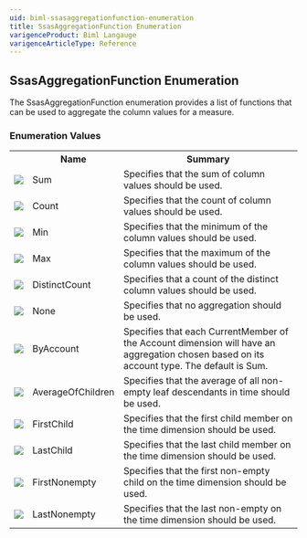 ```yaml
---
uid: biml-ssasaggregationfunction-enumeration
title: SsasAggregationFunction Enumeration
varigenceProduct: Biml Langauge
varigenceArticleType: Reference
---
```


## SsasAggregationFunction Enumeration<div class="LanguageSummary"><div class ="SummaryItem">The SsasAggregationFunction enumeration provides a list of functions that can be used to aggregate the column values for a measure.</div></div><div class="EnumValueGroup">### Enumeration Values<table id="EnumValue" class="MemberList"><tbody><tr><th class="MemberTypeIconColumnHeader">&nbsp;</th><th class="MemberNameColumnHeader">Name</th><th class="MemberSummaryColumnHeader">Summary</th></tr><tr class="cd0"><td align="center" class="MemberTypeIcon"><img src="enumValue.png"></img></td><td class="MemberName">Sum</td><td class="MemberSummary"><div class ="SummaryItem">Specifies that the sum of column values should be used.</div></td></tr><tr class="cd1"><td align="center" class="MemberTypeIcon"><img src="enumValue.png"></img></td><td class="MemberName">Count</td><td class="MemberSummary"><div class ="SummaryItem">Specifies that the count of column values should be used.</div></td></tr><tr class="cd0"><td align="center" class="MemberTypeIcon"><img src="enumValue.png"></img></td><td class="MemberName">Min</td><td class="MemberSummary"><div class ="SummaryItem">Specifies that the minimum of the column values should be used.</div></td></tr><tr class="cd1"><td align="center" class="MemberTypeIcon"><img src="enumValue.png"></img></td><td class="MemberName">Max</td><td class="MemberSummary"><div class ="SummaryItem">Specifies that the maximum of the column values should be used.</div></td></tr><tr class="cd0"><td align="center" class="MemberTypeIcon"><img src="enumValue.png"></img></td><td class="MemberName">DistinctCount</td><td class="MemberSummary"><div class ="SummaryItem">Specifies that a count of the distinct column values should be used.</div></td></tr><tr class="cd1"><td align="center" class="MemberTypeIcon"><img src="enumValue.png"></img></td><td class="MemberName">None</td><td class="MemberSummary"><div class ="SummaryItem">Specifies that no aggregation should be used.</div></td></tr><tr class="cd0"><td align="center" class="MemberTypeIcon"><img src="enumValue.png"></img></td><td class="MemberName">ByAccount</td><td class="MemberSummary"><div class ="SummaryItem">Specifies that each CurrentMember of the Account dimension will have an aggregation chosen based on its account type.  The default is Sum.</div></td></tr><tr class="cd1"><td align="center" class="MemberTypeIcon"><img src="enumValue.png"></img></td><td class="MemberName">AverageOfChildren</td><td class="MemberSummary"><div class ="SummaryItem">Specifies that the average of all non-empty leaf descendants in time should be used.</div></td></tr><tr class="cd0"><td align="center" class="MemberTypeIcon"><img src="enumValue.png"></img></td><td class="MemberName">FirstChild</td><td class="MemberSummary"><div class ="SummaryItem">Specifies that the first child member on the time dimension should be used.</div></td></tr><tr class="cd1"><td align="center" class="MemberTypeIcon"><img src="enumValue.png"></img></td><td class="MemberName">LastChild</td><td class="MemberSummary"><div class ="SummaryItem">Specifies that the last child member on the time dimension should be used.</div></td></tr><tr class="cd0"><td align="center" class="MemberTypeIcon"><img src="enumValue.png"></img></td><td class="MemberName">FirstNonempty</td><td class="MemberSummary"><div class ="SummaryItem">Specifies that the first non-empty child on the time dimension should be used.</div></td></tr><tr class="cd1"><td align="center" class="MemberTypeIcon"><img src="enumValue.png"></img></td><td class="MemberName">LastNonempty</td><td class="MemberSummary"><div class ="SummaryItem">Specifies that the last non-empty on the time dimension should be used.</div></td></tr></tbody></table></div>